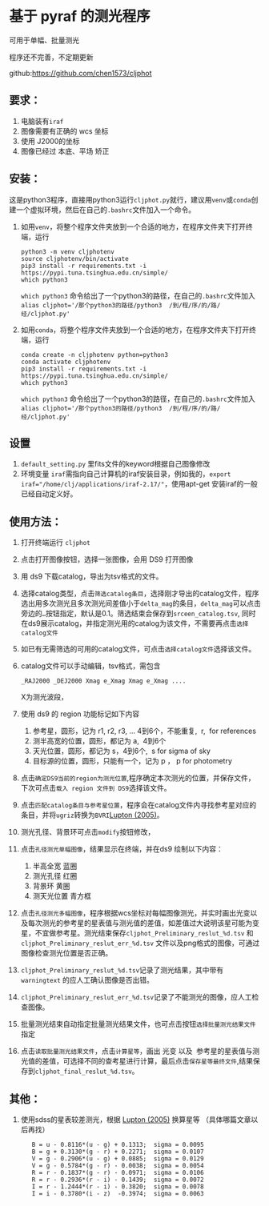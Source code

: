 # 基于 pyraf 的测光程序

可用于单幅、批量测光

程序还不完善，不定期更新

github:<https://github.com/chen1573/cljphot>

## 要求：

1.  电脑装有`iraf`
2.  图像需要有正确的 wcs 坐标
3.  使用 J2000的坐标
4.  图像已经过 本底、平场 矫正

## 安装：

这是python3程序，直接用python3运行`cljphot.py`就行，建议用`venv`或`conda`创建一个虚拟环境，然后在自己的`.bashrc`文件加入一个命令。

1.  如用`venv`，将整个程序文件夹放到一个合适的地方，在程序文件夹下打开终端，运行

        python3 -m venv cljphotenv
        source cljphotenv/bin/activate
        pip3 install -r requirements.txt -i https://pypi.tuna.tsinghua.edu.cn/simple/
        which python3

    `which python3` 命令给出了一个python3的路径，在自己的`.bashrc`文件加入`alias cljphot='/那个python3的路径/python3  /到/程/序/的/路/经/cljphot.py'`

2.  如用`conda`，将整个程序文件夹放到一个合适的地方，在程序文件夹下打开终端，运行

        conda create -n cljphotenv python=python3
        conda activate cljphotenv
        pip3 install -r requirements.txt -i https://pypi.tuna.tsinghua.edu.cn/simple/
        which python3

    `which python3` 命令给出了一个python3的路径，在自己的`.bashrc`文件加入`alias cljphot='/那个python3的路径/python3  /到/程/序/的/路/经/cljphot.py'`

## 设置

1.  `default_setting.py` 里fits文件的keyword根据自己图像修改
2.  环境变量 `iraf`需指向自己计算机的iraf安装目录，例如我的，`export iraf="/home/clj/applications/iraf-2.17/"`，使用apt-get 安装iraf的一般已经自动定义好。


## 使用方法：

1.  打开终端运行 `cljphot`

2.  点击打开图像按钮，选择一张图像，会用 DS9 打开图像

3.  用 ds9 下载catalog，导出为tsv格式的文件。

4.  选择catalog类型，点击`筛选catalog条目`，选择刚才导出的catalog文件，程序选出用多次测光且多次测光间差值小于`delta_mag`的条目，`delta_mag`可以点击旁边的`…`按钮指定，默认是0.1。筛选结束会保存到`srceen_catalog.tsv`, 同时在ds9展示catalog，并指定测光用的catalog为该文件，不需要再点击`选择catalog文件`

5.  如已有无需筛选的可用的catalog文件，可点击`选择catalog文件`选择该文件。

6.  catalog文件可以手动编辑，tsv格式，需包含

        _RAJ2000 _DEJ2000 Xmag e_Xmag Xmag e_Xmag ....

    X为测光波段，

7.  使用 ds9 的 region 功能标记如下内容

    1.  参考星，圆形，记为 r1, r2, r3, … 4到6个，不能重复,  r,  for references
    2.  测半高宽的位置，圆形，都记为 a,  4到6个
    3.  天光位置，圆形，都记为 s，4到6个,  s for sigma of sky
    4.  目标源的位置，圆形，只能有一个，记为 p ， p for photometry

8.  点击`确定DS9当前的region为测光位置`,程序确定本次测光的位置，并保存文件，下次可点击`载入 region 文件到 DS9`选择该文件。

9.  点击`匹配catalog条目与参考星位置`，程序会在catalog文件内寻找参考星对应的条目，并将`ugriz`转换为`BVRI`[Lupton (2005)](https://classic.sdss.org/dr7/algorithms/sdssUBVRITransform.php#Rodgers2005)。

10. 测光孔径、背景环可点击`modify`按钮修改，

11. 点击`孔径测光单幅图像`，结果显示在终端，并在ds9 绘制以下内容：

    1.  半高全宽 蓝圈
    2.  测光孔径 红圈
    3.  背景环 黄圈
    4.  测天光位置 青方框

12. 点击`孔径测光多幅图像`，程序根据wcs坐标对每幅图像测光，并实时画出光变以及每次测光的参考星的星表值与测光值的差值，如差值过大说明该星可能为变星，不宜做参考星。测光结束保存`cljphot_Preliminary_reslut_%d.tsv` 和 `cljphot_Preliminary_reslut_err_%d.tsv` 文件以及png格式的图像，可通过图像检查测光位置是否正确。

13. `cljphot_Preliminary_reslut_%d.tsv`记录了测光结果，其中带有`warningtext` 的应人工确认图像是否出错。

14. `cljphot_Preliminary_reslut_err_%d.tsv`记录了不能测光的图像，应人工检查图像。

15. 批量测光结束自动指定批量测光结果文件，也可点击按钮`选择批量测光结果文件`指定

16. 点击`读取批量测光结果文件`，点击`计算星等`，画出 光变 以及  参考星的星表值与测光值的差值，可选择不同的查考星进行计算，最后点击`保存星等最终文件`,结果保存到`cljphot_final_reslut_%d.tsv`。

## 其他：

1.  使用sdss的星表较差测光，根据 [Lupton (2005)](https://classic.sdss.org/dr7/algorithms/sdssUBVRITransform.php#Rodgers2005) 换算星等 （具体哪篇文章以后再找）

           B = u - 0.8116*(u - g) + 0.1313;  sigma = 0.0095
           B = g + 0.3130*(g - r) + 0.2271;  sigma = 0.0107
           V = g - 0.2906*(u - g) + 0.0885;  sigma = 0.0129
           V = g - 0.5784*(g - r) - 0.0038;  sigma = 0.0054
           R = r - 0.1837*(g - r) - 0.0971;  sigma = 0.0106
           R = r - 0.2936*(r - i) - 0.1439;  sigma = 0.0072
           I = r - 1.2444*(r - i) - 0.3820;  sigma = 0.0078
           I = i - 0.3780*(i - z)  -0.3974;  sigma = 0.0063


